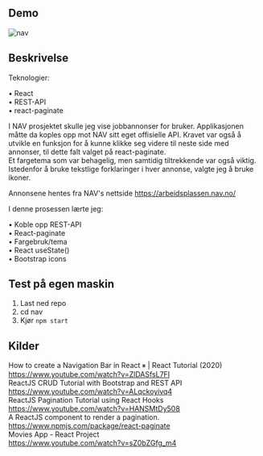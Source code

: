 ## Demo
 ![nav](demo.gif)

## Beskrivelse<br>

Teknologier: <br>

• React<br>
• REST-API<br>
• react-paginate<br>

I NAV prosjektet skulle jeg vise jobbannonser for bruker. Applikasjonen måtte da koples opp mot NAV sitt eget offisielle API.
Kravet var også å utvikle en funksjon for å kunne klikke seg videre til neste side med annonser, til dette falt valget på react-paginate. <br>
Et fargetema som var behagelig, men samtidig tiltrekkende var også viktig. Istedenfor å bruke tekstlige forklaringer i hver annonse, valgte jeg å bruke ikoner.<br>

Annonsene hentes fra NAV's nettside https://arbeidsplassen.nav.no/

I denne prosessen lærte jeg:<br>

•	Koble opp REST-API<br>
•	React-paginate<br>
•	Fargebruk/tema <br>
•	React useState()<br>
•	Bootstrap icons	<br>


## Test på egen maskin<br>
1. Last ned repo
2. cd nav
3. Kjør `npm start`

## Kilder<br>
How to create a Navigation Bar in React ⏸ | React Tutorial (2020)<br>
https://www.youtube.com/watch?v=ZlDASfsL7FI<br>
ReactJS CRUD Tutorial with Bootstrap and REST API<br>
https://www.youtube.com/watch?v=ALqckoyivq4<br>
ReactJS Pagination Tutorial using React Hooks<br>
https://www.youtube.com/watch?v=HANSMtDy508<br>
A ReactJS component to render a pagination.<br>
https://www.npmjs.com/package/react-paginate<br>
Movies App - React Project<br>
https://www.youtube.com/watch?v=sZ0bZGfg_m4<br>
